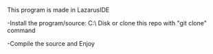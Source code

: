 This program is made in LazarusIDE

-Install the program/source: C:\ Disk or clone this repo with "git clone" command

-Compile the source and Enjoy
